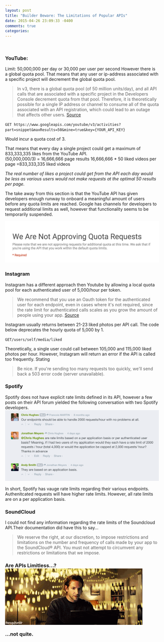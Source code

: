 ```yaml
---
layout: post
title: "Builder Beware: The Limitations of Popular APIs"
date: 2015-04-26 23:09:33 -0400
comments: true
categories: 
---
```

<br>
<h3>YouTube:</h3> 



Limit: 50,000,000 per day
or 30,000 per user per second
However there is a global quota pool.
That means that any user or ip-address associated with a specific project will decrement the global quota pool.

>In v3, there is a global quota pool (of 50 million units/day), and all API calls that are associated with a specific project in the Developers Console decrement quota from that pool. Therefore, it is theoretically possible for a single IP address or channel to consume all of the quota associated with an API registration, which could lead to an outage that affects other users. <a href="https://developers.google.com/youtube/2.0/deprecation_faq" target="_blank">Source</a>

`GET https://www.googleapis.com/youtube/v3/activities?part=snippet&maxResults=50&mine=true&key={YOUR_API_KEY}`

Would incur a quota cost of 3.

That means that every day a single project could get a maximum  of 833,333,335 likes from the YouTube API.  
(50,000,000/3) = 16,666,666 page results
16,666,666 * 50 liked videos per page 
=833,333,335 liked videos

*The real number of likes a project could get from the API each day would be less as various users would not make requests at the optimal 50 results per page.*

The take away from this section is that the YouTube API has given developers enough runway to onboard a meaningful amount of users before any quota limits are reached. Google has channels for developers to request additional limits as well, however that functionality seems to be temporarily suspended. 

<img src="/images/google_api.png" alt="google api notice">

<h3>Instagram</h3>

Instagram has a different approach then Youtube by allowing a local quota pool for each authenticated user of 5,000/hour per token. 

>We recommend that you use an Oauth token for the authenticated user for each endpoint, even in cases where it's not required, since the rate limit for authenticated calls scales as you grow the amount of people using your app. <a href="https://instagram.com/developer/limits/" target="_blank">Source</a>

Instagram usually returns between 21-23 liked photos per API call. The code below deprecates the hourly quota of 5,000 by 1. 

`GET/users/self/media/liked`

Theoretically, a single user could call between 105,000 and 115,000 liked photos per hour. However, Instagram will return an error if the API is called too frequently. Stating
>Be nice. If you're sending too many requests too quickly, we'll send back a 503 error code (server unavailable).

<h3>Spotify</h3>
Spotify does not have explicit rate limits defined in its API, however a few posts on their API forum yielded the following conversation with two Spotify developers.
<img src="/images/spotify_forum.png" alt="spotify developer forum">

In short, Spotify has vauge rate limits regarding their various endpoints. Authenitcated requests will have higher rate limits. However, all rate limits are on a per application basis. 

<h3>SoundCloud</h3>
I could not find any information regarding the rate limits of the Soundcloud API.Their documentation did have this to say...

>We reserve the right, at our discretion, to impose restrictions and limitations on the number and frequency of calls made by your app to the SoundCloud® API. You must not attempt to circumvent any restrictions or limitations that we impose.


<h3>Are APIs Limitless...?

<img src="/images/limitless.gif" alt="limitless">

...not quite.</h3>

<!--Talk about failed companies https://feedient.com/-->









